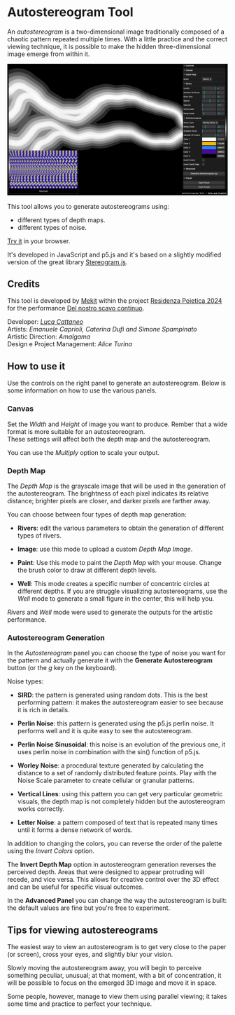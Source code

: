 # Autostereogram Tool

An *autostereogram* is a two-dimensional image traditionally composed of a chaotic pattern repeated multiple times. With a little practice and the correct viewing technique, it is possible to make the hidden three-dimensional image emerge from within it.

![A screenshot of the Autostereogram Tool](/assets/imgs/doc/preview-rivers.png)

This tool allows you to generate autostereograms using:
- different types of depth maps.  
- different types of noise.

[Try it](https://lucacattan3o.github.io/autostereogram-tool/index.html) in your browser.

It's developed in JavaScript and p5.js and it's based on a slightly modified version of the great library [Stereogram.js](https://github.com/tony-pizza/Stereogram.js).

## Credits

This tool is developed by [Mekit](https://www.mekit.it) within the project [Residenza Poietica 2024](https://www.metronimie.com/it/residenza-poietica-2024) for the performance [Del nostro scavo continuo](https://www.metronimie.com/it/eventi/del-nostro-scavo-continuo-performance-di-restituzione-di-residenza-poietica-2024).

Developer: *[Luca Cattaneo](https://lucacattan3o.github.io/)*  
Artists: *Emanuele Caprioli, Caterina Dufì and Simone Spampinato*  
Artistic Direction: *Amalgama*  
Design e Project Management: *Alice Turina*

## How to use it

Use the controls on the right panel to generate an autostereogram. 
Below is some information on how to use the various panels.

### Canvas

Set the *Width* and *Height* of image you want to produce. Rember that a wide format is more suitable for an autosteoreogram.  
These settings will affect both the depth map and the autostereogram.

You can use the *Multiply* option to scale your output.

### Depth Map

The *Depth Map* is the grayscale image that will be used in the generation of the autostereogram. 
The brightness of each pixel indicates its relative distance; brighter pixels are closer, and darker pixels are farther away. 

You can choose between four types of depth map generation:

- **Rivers**: edit the various parameters to obtain the generation of different types of rivers.

- **Image**: use this mode to upload a custom *Depth Map Image*.

- **Paint**: Use this mode to paint the *Depth Map* with your mouse. Change the brush color to draw at different depth levels.

- **Well**: This mode creates a specific number of concentric circles at different depths. If you are struggle visualizing autostereograms, use the *Well* mode to generate a small figure in the center, this will help you.

*Rivers* and *Well* mode were used to generate the outputs for the artistic performance.

### Autostereogram Generation

In the *Autostereogram* panel you can choose the type of noise you want for the pattern and actually generate it with the **Generate Autostereogram** button (or the *g* key on the keyboard). 

Noise types:

- **SIRD**: the pattern is generated using random dots. This is the best performing pattern: it makes the autostereogram easier to see because it is rich in details.

- **Perlin Noise**: this pattern is generated using the p5.js perlin noise. It performs well and it is quite easy to see the autostereogram.

- **Perlin Noise Sinusoidal**: this noise is an evolution of the previous one, it uses perlin noise in combination with the sin() function of p5.js.

- **Worley Noise**: a procedural texture generated by calculating the distance to a set of randomly distributed feature points. Play with the Noise Scale parameter to create cellular or granular patterns.

- **Vertical Lines**: using this pattern you can get very particular geometric visuals, the depth map is not completely hidden but the autostereogram works correctly.

- **Letter Noise**: a pattern composed of text that is repeated many times until it forms a dense network of words.

In addition to changing the colors, you can reverse the order of the palette using the *Invert Colors* option.

The **Invert Depth Map** option in autostereogram generation reverses the perceived depth. Areas that were designed to appear protruding will recede, and vice versa. This allows for creative control over the 3D effect and can be useful for specific visual outcomes.

In the **Advanced Panel** you can change the way the autostereogram is built: the default values are fine but you're free to experiment.

## Tips for viewing autostereograms

The easiest way to view an autostereogram is to get very close to the paper (or screen), cross your eyes, and slightly blur your vision. 

Slowly moving the autostereogram away, you will begin to perceive something peculiar, unusual; at that moment, with a bit of concentration, it will be possible to focus on the emerged 3D image and move it in space.

Some people, however, manage to view them using parallel viewing; it takes some time and practice to perfect your technique.

